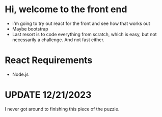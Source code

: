 # Hi, welcome to the front end
- I'm going to try out react for the front and see how that works out
- Maybe bootstrap
- Last resort is to code everything from scratch, which is easy, but not necessarily a challenge. And not fast either.

# React Requirements
- Node.js


# UPDATE 12/21/2023
I never got around to finishing this piece of the puzzle.
